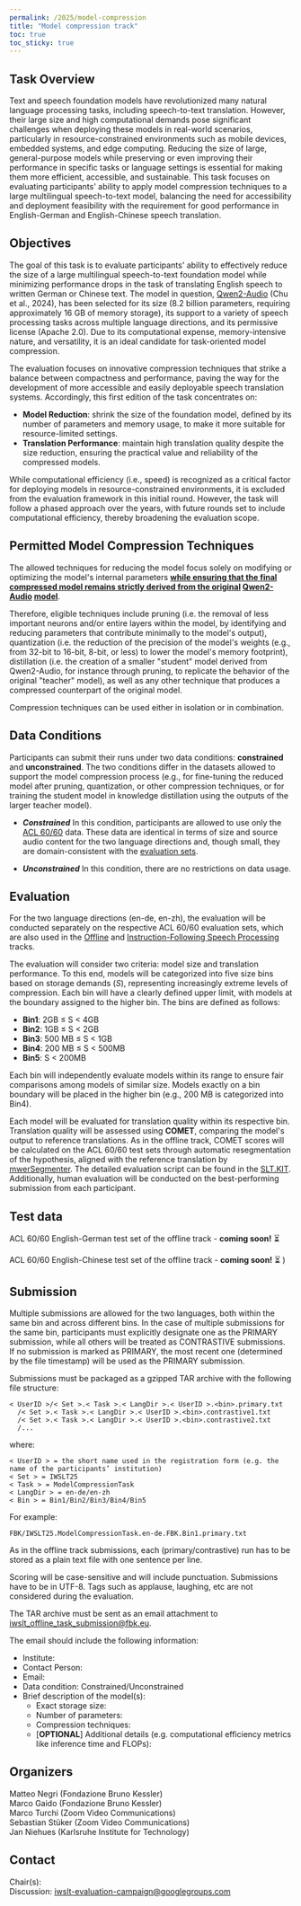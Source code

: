```yaml
---
permalink: /2025/model-compression
title: "Model compression track"
toc: true
toc_sticky: true
---
```


<!--
Markdown notes: comments can be formed as in this example;
bulleted lines start with a - ;
if you want to have a line break either put a blank line in between the text or leave two spaces at the end of the line
-->

## Task Overview

<!-- Description the task, the languages, and the type of data -->
Text and speech foundation models have revolutionized many natural language processing tasks, including speech-to-text translation. However, their large size and high computational demands pose significant challenges when deploying these models in real-world scenarios, particularly in resource-constrained environments such as mobile devices, embedded systems, and edge computing. Reducing the size of large, general-purpose models while preserving or even improving their performance in specific tasks or language settings is essential for making them more efficient, accessible, and sustainable. This task focuses on evaluating participants' ability to apply model compression techniques to a large multilingual speech-to-text model, balancing the need for accessibility and deployment feasibility with the requirement for good performance in English-German and English-Chinese speech translation.

## Objectives
The goal of this task is to evaluate participants' ability to effectively reduce the size of a large multilingual speech-to-text foundation model while minimizing performance drops in the task of translating English speech to written German or Chinese text. The model in question, [Qwen2-Audio](https://huggingface.co/Qwen/Qwen2-Audio-7B) (Chu et al., 2024), has been selected for its size (8.2 billion parameters, requiring approximately 16 GB of memory storage), its support to a variety of speech processing tasks across multiple language directions, and its permissive license (Apache 2.0). Due to its computational expense, memory-intensive nature, and versatility, it is an ideal candidate for task-oriented model compression.

The evaluation focuses on innovative compression techniques that strike a balance between compactness and performance, paving the way for the development of more accessible and easily deployable speech translation systems. Accordingly, this first edition of the task concentrates on:
* **Model Reduction**: shrink the size of the foundation model, defined by its number of parameters and memory usage, to make it more suitable for resource-limited settings.
* **Translation Performance**: maintain high translation quality despite the size reduction, ensuring the practical value and reliability of the compressed models.

While computational efficiency (i.e., speed) is recognized as a critical factor for deploying models in resource-constrained environments, it is excluded from the evaluation framework in this initial round. However, the task will follow a phased approach over the years, with future rounds set to include computational efficiency, thereby broadening the evaluation scope. <!-- Similarly, while this year's evaluation focuses on just two language settings, future rounds will consider expansions to additional languages. --> 

## Permitted Model Compression Techniques
The allowed techniques for reducing the model focus solely on modifying or optimizing the model's internal parameters **<ins>while ensuring that the final compressed model remains strictly derived from the original</ins> [Qwen2-Audio](https://huggingface.co/Qwen/Qwen2-Audio-7B) <ins>model</ins>**. 

Therefore, eligible techniques include pruning (i.e. the removal of less important neurons and/or entire layers within the model, by identifying and reducing parameters that contribute minimally to the model's output), quantization (i.e. the reduction of the precision of the model's weights (e.g., from 32-bit to 16-bit, 8-bit, or less) to lower the model's memory footprint), distillation (i.e. the creation of a smaller "student" model derived from Qwen2-Audio, for instance through pruning, to replicate the behavior of the original "teacher" model), as well as any other technique that produces a compressed counterpart of the original model. 

Compression techniques can be used either in isolation or in combination.

## Data Conditions

Participants can submit their runs under two data conditions: **constrained** and **unconstrained**. The two conditions differ in the datasets allowed to support the model compression process (e.g., for fine-tuning the reduced model after pruning, quantization, or other compression techniques, or for training the student model in knowledge distillation using the outputs of the larger teacher model).

* ***Constrained*** 
In this condition, participants are allowed to use only the 
[ACL 60/60](https://iwslt.org/2023/multilingual) data. These data are identical in terms of size and source audio content for the two language directions and, though small, they are domain-consistent with the [evaluation sets](#test-data).

* ***Unconstrained***
In this condition,  there are no restrictions on data usage.


## Evaluation 
For the two language directions (en-de, en-zh), the evaluation will be conducted separately on the respective ACL 60/60 evaluation sets, which are also used in the [Offline](https://iwslt.org/2025/offline) and [Instruction-Following Speech Processing](https://iwslt.org/2025/instruction-following) tracks.

The evaluation will consider two criteria: model size and translation performance. To this end, models will be categorized into five size bins based on storage demands (*S*), representing increasingly extreme levels of compression. Each bin will have a clearly defined upper limit, with models at the boundary assigned to the higher bin. The bins are defined as follows:

* **Bin1**: 2GB ≤ S < 4GB
* **Bin2**: 1GB ≤ S < 2GB
* **Bin3**: 500 MB ≤ S < 1GB
* **Bin4**: 200 MB ≤ S < 500MB
* **Bin5**: S < 200MB

Each bin will independently evaluate models within its range to ensure fair comparisons among models of similar size. Models exactly on a bin boundary will be placed in the higher bin (e.g., 200 MB is categorized into Bin4).

Each model will be evaluated for translation quality within its respective bin. Translation quality will be assessed using **COMET**, comparing the model's output to reference translations. As in the offline track, COMET scores will be calculated on the ACL 60/60 test sets through automatic resegmentation of the hypothesis, aligned with the reference translation by [mwerSegmenter](https://www-i6.informatik.rwth-aachen.de/web/Software/mwerSegmenter.tar.gz). The detailed evaluation script can be found in the [SLT.KIT](https://github.com/isl-mt/SLT.KIT/blob/master/scripts/evaluate/Eval.sh). Additionally, human evaluation will be conducted on the best-performing submission from each participant.

<!--## Data
### Supplied Development Data
To support the model compression process, participants are allowed to use any datasets as long as they are publicly available. Possible resources include the English-German [training](https://iwslt.org/2024/offline) and [development](https://huggingface.co/datasets/IWSLT/IWSLT.OfflineTask/tree/main/data/en-de) corpora allowed for the “Constrained” data condition of previous rounds of the offline track. These datasets can be used for:
* Fine-tuning the reduced model after pruning, quantization, or other compression techniques.
* Training the student model in knowledge distillation, using the outputs of the larger teacher model.

### Test data
English-German test set of the offline track, **coming soon!**-->
 


## Test data
ACL 60/60 English-German test set of the offline track - **coming soon!** :hourglass_flowing_sand: 

ACL 60/60 English-Chinese test set of the offline track - **coming soon!** :hourglass_flowing_sand: )

## Submission

<!-- Description of expected submission format and submission instructions -->

Multiple submissions are allowed for the two languages, both within the same bin and across different bins. In the case of multiple submissions for the same bin, participants must explicitly designate one as the PRIMARY submission, while all others will be treated as CONTRASTIVE submissions. If no submission is marked as PRIMARY, the most recent one (determined by the file timestamp) will be used as the PRIMARY submission.

Submissions must be packaged as a gzipped TAR archive with the following file structure: 
```
< UserID >/< Set >.< Task >.< LangDir >.< UserID >.<bin>.primary.txt  
  /< Set >.< Task >.< LangDir >.< UserID >.<bin>.contrastive1.txt  
  /< Set >.< Task >.< LangDir >.< UserID >.<bin>.contrastive2.txt  
  /... 
```

where:  
```
< UserID > = the short name used in the registration form (e.g. the name of the participants’ institution)    
< Set > = IWSLT25  
< Task > = ModelCompressionTask  
< LangDir > = en-de/en-zh  
< Bin > = Bin1/Bin2/Bin3/Bin4/Bin5  
```

For example: 
``` 
FBK/IWSLT25.ModelCompressionTask.en-de.FBK.Bin1.primary.txt
``` 

As in the offline track submissions, each (primary/contrastive) run has to be stored as a plain text file with one sentence per line.

Scoring will be case-sensitive and will include punctuation. Submissions have to be in UTF-8. Tags such as applause, laughing, etc are not considered during the evaluation.

The TAR archive must be sent as an email attachment to <iwslt_offline_task_submission@fbk.eu>.

The email should include the following information:
  * Institute:
  * Contact Person:
  * Email:
  * Data condition: Constrained/Unconstrained
  * Brief description of the model(s):
    * Exact storage size:
    * Number of parameters:
    * Compression techniques:
    * [**OPTIONAL**] Additional details (e.g. computational efficiency metrics like inference time and FLOPs):

## Organizers
Matteo Negri (Fondazione Bruno Kessler)  
Marco Gaido (Fondazione Bruno Kessler)  
Marco Turchi (Zoom Video Communications)  
Sebastian Stüker (Zoom Video Communications)  
Jan Niehues (Karlsruhe Institute for Technology)  


<!-- List of organizers' names and affiliations -->


## Contact

<!-- Add chair(s) and their contact info, as well as standard google group -->
Chair(s):   
Discussion: <iwslt-evaluation-campaign@googlegroups.com>
